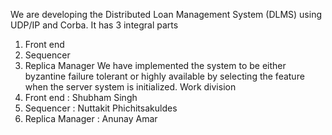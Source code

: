 We are developing the Distributed Loan Management System (DLMS) using UDP/IP and Corba. It has 3 integral parts
1.	Front end
2.	Sequencer
3.	Replica Manager
We have implemented the system to be either byzantine failure tolerant or highly available by selecting the feature when the server system is initialized.
Work division
1.	Front end : Shubham Singh 
2.	Sequencer : Nuttakit Phichitsakuldes  
3.	Replica Manager : Anunay Amar 